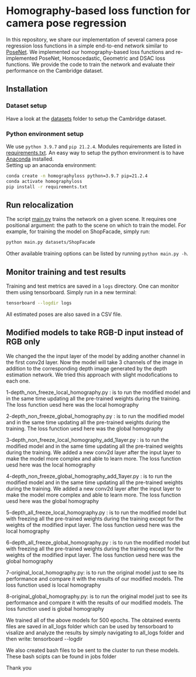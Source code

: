 # Homography-based loss function for camera pose regression
In this repository, we share our implementation of several camera pose regression
loss functions in a simple end-to-end network similar to
[PoseNet](https://openaccess.thecvf.com/content_iccv_2015/html/Kendall_PoseNet_A_Convolutional_ICCV_2015_paper.html).
We implemented our homography-based loss functions and re-implemented PoseNet, Homoscedastic, Geometric and DSAC loss
functions. We provide the code to train the network and evaluate their performance on the Cambridge dataset.

## Installation

### Dataset setup
Have a look at the [datasets](datasets) folder to setup the Cambridge dataset.

### Python environment setup
We use `python 3.9.7` and `pip 21.2.4`. Modules requirements are listed in [requirements.txt](requirements.txt).
An easy way to setup the python environment is to have [Anaconda](https://www.anaconda.com) installed.  
Setting up an anaconda environment:
```bash
conda create -n homographyloss python=3.9.7 pip=21.2.4
conda activate homographyloss
pip install -r requirements.txt
```

## Run relocalization
The script [main.py](main.py) trains the network on a given scene.
It requires one positional argument: the path to the scene on which to train the model.
For example, for training the model on ShopFacade, simply run:
```bash
python main.py datasets/ShopFacade
```

Other available training options can be listed by running `python main.py -h`.

## Monitor training and test results
Training and test metrics are saved in a `logs` directory. One can monitor them using tensorboard.
Simply run in a new terminal:
```bash
tensorboard --logdir logs
```

All estimated poses are also saved in a CSV file.


## Modified models to take RGB-D input instead of RGB only
We changed the the input layer of the model by adding another channel in the first conv2d layer. Now the model will take 3 channels of the image in addition to the corresponding depth image generated by the depth estimation network. We tried this approach with slight modofications to each one.

1-depth_non_freeze_local_homography.py : is to run the modified model and in the same time updating all the pre-trained weights during the training. The loss function uesd here was the local homography

2-depth_non_freeze_global_homography.py : is to run the modified model and in the same time updating all the pre-trained weights during the training. The loss function uesd here was the global homography

3-depth_non_freeze_local_homography_add_1layer.py : is to run the modified model and in the same time updating all the pre-trained weights during the training. We added a new conv2d layer after the input layer to make the model more complex and able to learn more. The loss function uesd here was the local homography

4-depth_non_freeze_global_homography_add_1layer.py : is to run the modified model and in the same time updating all the pre-trained weights during the training. We added a new conv2d layer after the input layer to make the model more complex and able to learn more. The loss function uesd here was the global homography

5-depth_all_freeze_local_homography.py : is to run the modified model but with freezing all the pre-trained weights during the training except for the weights of the modified input layer. The loss function uesd here was the local homography

6-depth_all_freeze_global_homography.py : is to run the modified model but with freezing all the pre-trained weights during the training except for the weights of the modified input layer. The loss function uesd here was the global homography

7-original_local_homography.py: is to run the original model just to see its performance and compare it with the results of our modified models. The loss function used is local homography 

8-original_global_homography.py: is to run the original model just to see its performance and compare it with the results of our modified models. The loss function used is global homography 

We trained all of the above models for 500 epochs. The obtained events files are saved in all_logs folder which can be used by tensorboard to visalize and analyze the results by simply navigating to all_logs folder and then write: tensorboard --logdir <name of the log folder>
 
We also created bash files to be sent to the cluster to run these models. These bash scipts can be found in jobs folder

Thank you
